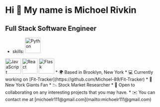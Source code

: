 Hi 👋 My name is Michoel Rivkin
===============================

Full Stack Software Engineer
----------------------------
* skills: <img src="icons/python-icon.png" alt="Python" width="50" height="50">
<img src="icons/javascript-icon.png" alt="JavaScript" width="50" height="50">
<img src="icons/react-icon.png" alt="React" width="50" height="50">
<img src="icons/flask-icon.png" alt="Flask" width="50" height="50">
* 🌍  Based in Brooklyn, New York
* 💻  Currently working on [Fit-Tracker](https://github.com/Michoel-89/Fit-Tracker)
* 🏈  New York Giants Fan
* 📉  Stock Market Researcher
* 🤝  Open to collaborating on any interesting projects that you may have.
* ✉️  You can contact me at [michoelr111@gmail.com](mailto:michoelr111@gmail.com)

<!--
**Michoel-89/Michoel-89** is a ✨ _special_ ✨ repository because its `README.md` (this file) appears on your GitHub profile.

Here are some ideas to get you started:

- 🔭 I’m currently working on ...
- 🌱 I’m currently learning ...
- 👯 I’m looking to collaborate on ...
- 🤔 I’m looking for help with ...
- 💬 Ask me about ...
- 📫 How to reach me: ...
- 😄 Pronouns: ...
- ⚡ Fun fact: ...
-->
